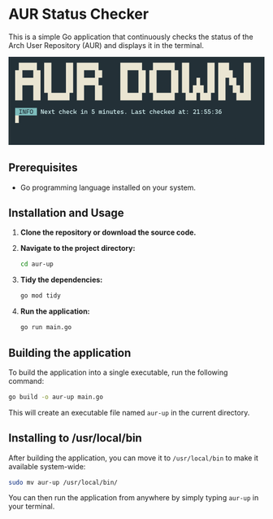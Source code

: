 # AUR Status Checker

This is a simple Go application that continuously checks the status of the Arch User Repository (AUR) and displays it in the terminal.

![AUR Status Checker](./cli.png)

## Prerequisites

- Go programming language installed on your system.

## Installation and Usage

1.  **Clone the repository or download the source code.**

2.  **Navigate to the project directory:**

    ```bash
    cd aur-up
    ```

3.  **Tidy the dependencies:**

    ```bash
    go mod tidy
    ```

4.  **Run the application:**

    ```bash
    go run main.go
    ```

## Building the application

To build the application into a single executable, run the following command:

```bash
go build -o aur-up main.go
```

This will create an executable file named `aur-up` in the current directory.

## Installing to /usr/local/bin

After building the application, you can move it to `/usr/local/bin` to make it available system-wide:

```bash
sudo mv aur-up /usr/local/bin/
```

You can then run the application from anywhere by simply typing `aur-up` in your terminal.